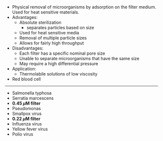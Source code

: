 - Physical removal of microorganisms by adsorption on the filter medium. Used for heat sensitive materials. 
- Advantages: 
	- Absolute sterilization 
		- separates particles based on size 
	- Used for heat sensitive media 
	- Removal of multiple particle sizes 
	- Allows for fairly high throughput 
- Disadvantages: 
	- Each filter has a specific nominal pore size 
	- Unable to separate microorganisms that have the same size 
	- May require a high differential pressure 
- Application: 
	- Thermolabile solutions of low viscosity
- Red blood cell
---
- Salmonella typhosa
- Serratia marcescens
- **0.45 $\mu$M filter**
- Pseudomonas
- Smallpox virus
- **0.22 $\mu$M filter**
- Influenza virus
- Yellow fever virus
- Polio virus